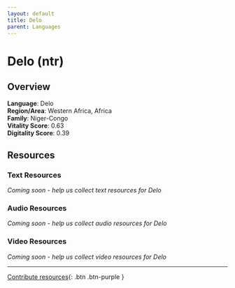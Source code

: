 ```yaml
---
layout: default
title: Delo
parent: Languages
---
```


# Delo (ntr)

## Overview

**Language**: Delo  
**Region/Area**: Western Africa, Africa  
**Family**: Niger-Congo  
**Vitality Score**: 0.63  
**Digitality Score**: 0.39  

## Resources

### Text Resources
*Coming soon - help us collect text resources for Delo*

### Audio Resources
*Coming soon - help us collect audio resources for Delo*

### Video Resources
*Coming soon - help us collect video resources for Delo*

---

[Contribute resources](https://fairtrain.github.io/){: .btn .btn-purple }
